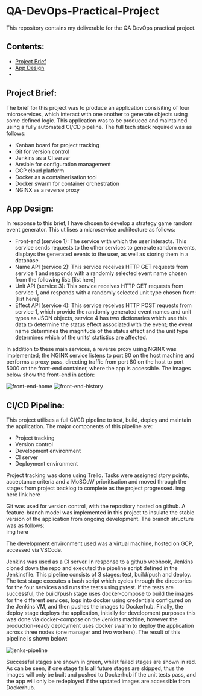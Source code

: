 # QA-DevOps-Practical-Project  
This repository contains my deliverable for the QA DevOps practical project.

## Contents:  
*  [Project Brief](#Project-Brief)
*  [App Design](#App-Design)
*  

## Project Brief:  
The brief for this project was to produce an application consisiting of four microservices, which interact with one another to generate objects using some defined logic. This application was to be produced and maintained using a fully automated CI/CD pipeline. The full tech stack required was as follows:  
* Kanban board for project tracking
* Git for version control
* Jenkins as a CI server
* Ansible for configuration management
* GCP cloud platform
* Docker as a containerisation tool
* Docker swarm for container orchestration
* NGINX as a reverse proxy  
  
## App Design:  
In response to this brief, I have chosen to develop a strategy game random event generator. This utilises a microservice architecture as follows:  
* Front-end (service 1): The service with which the user interacts. This service sends requests to the other services to generate random events, displays the generated events to the user, as well as storing them in a database.
* Name API (service 2): This service receives HTTP GET requests from service 1 and responds with a randomly selected event name chosen from the following list: [list here]
* Unit API (service 3): This service receives HTTP GET requests from service 1, and responds with a randomly selected unit type chosen from: [list here]
* Effect API (service 4): This service receives HTTP POST requests from service 1, which provide the randomly generated event names and unit types as JSON objects, service 4 has two dictionaries which use this data to determine the status effect associated with the event; the event name determines the magnitude of the status effect and the unit type determines which of the units' statistics are affected.

In addition to these main services, a reverse proxy using NGINX was implemented; the NGINX service listens to port 80 on the host machine and performs a proxy pass, directing traffic from port 80 on the host to port 5000 on the front-end container, where the app is accessible. The images below show the front-end in action:  

![front-end-home](https://i.imgur.com/imVhUta.png) ![front-end-history](https://i.imgur.com/MugpPxv.png)

## CI/CD Pipeline:
This project utilises a full CI/CD pipeline to test, build, deploy and maintain the application. The major components of this pipeline are:
* Project tracking
* Version control
* Development environment
* CI server
* Deployment environment  

Project tracking was done using Trello. Tasks were assigned story points, acceptance criteria and a MoSCoW prioritisation and moved through the stages from project backlog to complete as the project progressed. 
img here
link here

Git was used for version control, with the repository hosted on github. A feature-branch model was implemented in this project to insulate the stable version of the application from ongoing development. The branch structure was as follows:  
img here

The development environment used was a virtual machine, hosted on GCP, accessed via VSCode. 

Jenkins was used as a CI server. In response to a github webhook, Jenkins cloned down the repo and executed the pipeline script defined in the Jenkinsfile. This pipeline consists of 3 stages: test, build/push and deploy. The test stage executes a bash script which cycles through the directories for the four services and runs the tests using pytest. If the tests are successful, the build/push stage uses docker-compose to build the images for the different services, logs into docker using credentials configured on the Jenkins VM, and then pushes the images to Dockerhub. Finally, the deploy stage deploys the application, initially for development purposes this was done via docker-compose on the Jenkins machine, however the production-ready deployment uses docker swarm to deploy the application across three nodes (one manager and two workers). The result of this pipeline is shown below:  

![jenks-pipeline](https://i.imgur.com/OpWUXyQ.png) 

Successful stages are shown in green, whilst failed stages are shown in red. As can be seen, if one stage fails all future stages are skipped, thus the images will only be built and pushed to Dockerhub if the unit tests pass, and the app will only be redeployed if the updated images are accessible from Dockerhub.